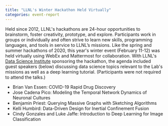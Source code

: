 ```yaml
---
title: "LLNL's Winter Hackathon Held Virtually"
categories: event-report
---
```


Held since 2012, LLNL's hackathons are 24-hour opportunities to brainstorm, foster creativity, prototype, and explore. Participants work in groups or individually and often strive to learn new skills, programming languages, and tools in service to LLNL’s missions. Like the spring and summer hackathons of 2020, this year's winter event (February 11-12) was held virtually using WebEx and Mattermost for collaboration. With LLNL's [Data Science Institute](https://data-science.llnl.gov) sponsoring the hackathon, the agenda included guest speakers (below) discussing data science topics relevant to the Lab's missions as well as a deep learning tutorial. (Participants were not required to attend the talks.)

- Brian Van Essen: COVID-19 Rapid Drug Discovery
- Jose Cadena Pico: Modeling the Temporal Network Dynamics of Neuronal Cultures
- Benjamin Priest: Querying Massive Graphs with Sketching Algorithms
- Kelli Humbird: Data-Driven Design for Inertial Confinement Fusion
- Cindy Gonzales and Luke Jaffe: Introduction to Deep Learning for Image Classification
